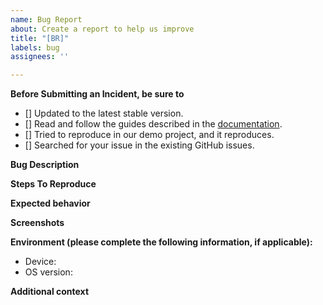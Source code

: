 ```yaml
---
name: Bug Report
about: Create a report to help us improve
title: "[BR]"
labels: bug
assignees: ''

---
```


**Before Submitting an Incident, be sure to**
- [] Updated to the latest stable version.
- [] Read and follow the guides described in the [documentation](https://docs.regulaforensics.com?utm_source=github).
- [] Tried to reproduce in our demo project, and it reproduces.
- [] Searched for your issue in the existing GitHub issues.

**Bug Description**
<!--A clear and concise description of what the bug is.-->

**Steps To Reproduce**
<!--
1. Go to '...'
2. Click on '....'
3. Scroll down to '....'
4. See error
-->

**Expected behavior**
<!--A clear and concise description of what you expected to happen.-->

**Screenshots**
<!--If applicable, add screenshots to help explain your problem.-->

**Environment (please complete the following information, if applicable):**
 - Device: <!--[e.g. iPhone 12]-->
 - OS version: <!--[e.g. 10.0]-->

**Additional context**
<!--Add any other context about the problem here.-->
